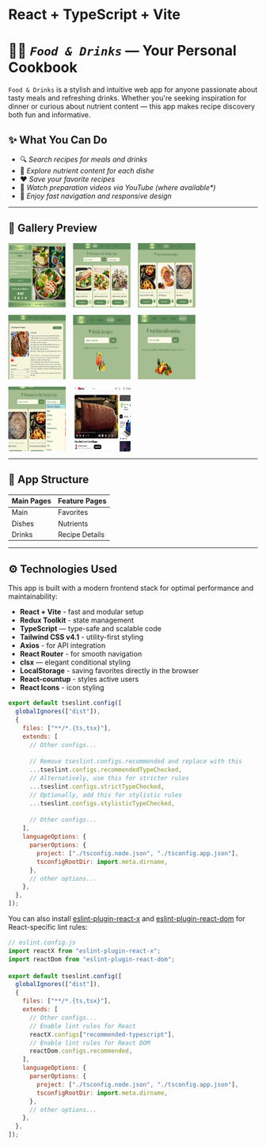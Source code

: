 # React + TypeScript + Vite

# 🧑‍🍳 _`Food & Drinks`_ — Your Personal Cookbook

`Food & Drinks` is a stylish and intuitive web app for anyone passionate about tasty meals and refreshing drinks. Whether you're seeking inspiration for dinner or curious about nutrient content — this app makes recipe discovery both fun and informative.

## ✨ What You Can Do

- 🔍 _Search recipes for meals and drinks_
- 🧠 _Explore nutrient content for each dishe_
- ❤️ _Save your favorite recipes_
- 🎥 _Watch preparation videos via YouTube (where available\*)_
- 📱 _Enjoy fast navigation and responsive design_

---

## 🌿 Gallery Preview

<div style="display: flex; flex-wrap: wrap; gap: 15px;">
  <img src="./src/assets/readme/main.jpg" width="23%" height="130px" alt="dishes"/>
  <img src="./src/assets/readme/home.jpg" width="23%" height="130px" alt="home"/>
  <img src="./src/assets/readme/favorite.jpg" width="23%" height="130px" alt="favorites"/>
  <img src="./src/assets/readme/one.jpg" width="23%" height="130px" alt="one"/>
  <img src="./src/assets/readme/drink.jpg" width="23%" height="130px" alt="drink"/>
  <img src="./src/assets/readme/nutrient.jpg" width="23%" height="130px" alt="nutrient"/>
  <img src="./src/assets/readme/categ.jpg" width="23%" height="130px" alt="detail"/>
  <img src="./src/assets/readme/video.jpg" width="23%" height="131px" alt="video"/>
</div>

---

## 🧭 App Structure

| Main Pages | Feature Pages  |
| ---------- | -------------- |
| Main       | Favorites      |
| Dishes     | Nutrients      |
| Drinks     | Recipe Details |

---

## ⚙️ Technologies Used

This app is built with a modern frontend stack for optimal performance and maintainability:

- **React + Vite** - fast and modular setup
- **Redux Toolkit** - state management
- **TypeScript** — type-safe and scalable code
- **Tailwind CSS v4.1** - utility-first styling
- **Axios** - for API integration
- **React Router** - for smooth navigation
- **clsx** — elegant conditional styling
- **LocalStorage** - saving favorites directly in the browser
- **React-countup** - styles active users
- **React Icons** - icon styling

```js
export default tseslint.config([
  globalIgnores(["dist"]),
  {
    files: ["**/*.{ts,tsx}"],
    extends: [
      // Other configs...

      // Remove tseslint.configs.recommended and replace with this
      ...tseslint.configs.recommendedTypeChecked,
      // Alternatively, use this for stricter rules
      ...tseslint.configs.strictTypeChecked,
      // Optionally, add this for stylistic rules
      ...tseslint.configs.stylisticTypeChecked,

      // Other configs...
    ],
    languageOptions: {
      parserOptions: {
        project: ["./tsconfig.node.json", "./tsconfig.app.json"],
        tsconfigRootDir: import.meta.dirname,
      },
      // other options...
    },
  },
]);
```

You can also install [eslint-plugin-react-x](https://github.com/Rel1cx/eslint-react/tree/main/packages/plugins/eslint-plugin-react-x) and [eslint-plugin-react-dom](https://github.com/Rel1cx/eslint-react/tree/main/packages/plugins/eslint-plugin-react-dom) for React-specific lint rules:

```js
// eslint.config.js
import reactX from "eslint-plugin-react-x";
import reactDom from "eslint-plugin-react-dom";

export default tseslint.config([
  globalIgnores(["dist"]),
  {
    files: ["**/*.{ts,tsx}"],
    extends: [
      // Other configs...
      // Enable lint rules for React
      reactX.configs["recommended-typescript"],
      // Enable lint rules for React DOM
      reactDom.configs.recommended,
    ],
    languageOptions: {
      parserOptions: {
        project: ["./tsconfig.node.json", "./tsconfig.app.json"],
        tsconfigRootDir: import.meta.dirname,
      },
      // other options...
    },
  },
]);
```
